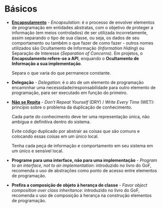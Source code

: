 # Básicos

* [**Encapsulamento**](http://wiki.c2.com/?EncapsulationDefinition "Encapsulation") - _Encapsulation_: é o processo de envolver elementos de programação em entidades abstratas, com o objetivo de proteger a informação (em meios controlados) de ser utilizada incorretamente, assim separando o tipo de sua classe, ou seja, os dados de seu comportamento ou também o que fazer de como fazer - outros nomes utilizados são Ocultamento de Informação (_Information Hiding_) ou Separação de Interesse (_Separation of Concerns_). Em projetos, o **Encapsulamento refere-se a API**, enquando o **Ocultamento de Informação a sua implementação**.

  Separa o que varia do que permanece constante.

* **Delegação** - _Delegation_: é o ato de um elemento de programação encaminhar uma necessidade/responsabilidade para outro elemento de programação, para ser executado em função do primeiro.

* [**Não se Repita**](http://wiki.c2.com/?DontRepeatYourself "Dont Repeat Yourself") - _Don’t Repeat Yourself_ (DRY) / _Write Every Time_ (WET): princípio sobre o problema da duplicação de conhecimento.

  Cada parte do conhecimento deve ter uma representação única, não ambígua e definitiva dentro do sistema.

  Evite código duplicado por abstrair as coisas que são comuns e colocando essas coisas em um único local.

  Tenha cada peça de informação e comportamento em seu sistema em um único e sensível local.

* **Programe para uma interface, não para uma implementação** - _Program to an interface, not to an implementation_: introduzido no livro do GoF, recomenda o uso de abstrações como ponto de acesso entre elementos de programação.

* **Prefira a composição de objeto à herança de classe** - _Favor object composition over class inheritance_: introduzido no livro do GoF, recomenda o uso de composição à herança na construção elementos de programação.
